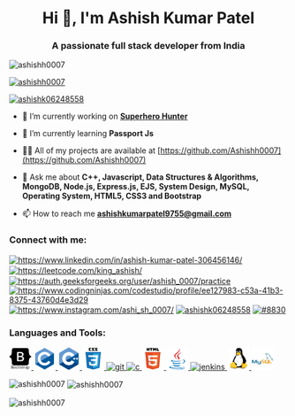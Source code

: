 <h1 align="center">Hi 👋, I'm Ashish Kumar Patel</h1>
<h3 align="center">A passionate full stack developer from India</h3>

<p align="left"> <img src="https://komarev.com/ghpvc/?username=ashishh0007&label=Profile%20views&color=0e75b6&style=flat" alt="ashishh0007" /> </p>

<p align="left"> <a href="https://github.com/ryo-ma/github-profile-trophy"><img src="https://github-profile-trophy.vercel.app/?username=ashishh0007" alt="ashishh0007" /></a> </p>

<p align="left"> <a href="https://twitter.com/ashishk06248558" target="blank"><img src="https://img.shields.io/twitter/follow/ashishk06248558?logo=twitter&style=for-the-badge" alt="ashishk06248558" /></a> </p>

- 🔭 I’m currently working on [**Superhero Hunter**](https://ashishh0007.github.io/Superhero-Hunter/)

- 🌱 I’m currently learning **Passport Js**

- 👨‍💻 All of my projects are available at [https://github.com/Ashishh0007](https://github.com/Ashishh0007)

- 💬 Ask me about **C++, Javascript, Data Structures & Algorithms, MongoDB, Node.js, Express.js, EJS, System Design, MySQL, Operating System, HTML5, CSS3 and Bootstrap**

- 📫 How to reach me **ashishkumarpatel9755@gmail.com**

<h3 align="left">Connect with me:</h3>
<p align="left">
<a href="https://linkedin.com/in/https://www.linkedin.com/in/ashish-kumar-patel-306456146/" target="blank"><img align="center" src="https://raw.githubusercontent.com/rahuldkjain/github-profile-readme-generator/master/src/images/icons/Social/linked-in-alt.svg" alt="https://www.linkedin.com/in/ashish-kumar-patel-306456146/" height="30" width="40" /></a>
<a href="https://www.leetcode.com/https://leetcode.com/king_ashish/" target="blank"><img align="center" src="https://raw.githubusercontent.com/rahuldkjain/github-profile-readme-generator/master/src/images/icons/Social/leet-code.svg" alt="https://leetcode.com/king_ashish/" height="30" width="40" /></a>
<a href="https://auth.geeksforgeeks.org/user/https://auth.geeksforgeeks.org/user/ashish_0007/practice" target="blank"><img align="center" src="https://raw.githubusercontent.com/rahuldkjain/github-profile-readme-generator/master/src/images/icons/Social/geeks-for-geeks.svg" alt="https://auth.geeksforgeeks.org/user/ashish_0007/practice" height="30" width="40" /></a>
<a href="https://www.codingninjas.com/codestudio/profile/ee127983-c53a-41b3-8375-43760d4e3d29" target="blank"><img align="center" src="https://files.codingninjas.in/ps-explore-home-address-11258.svg" alt="https://www.codingninjas.com/codestudio/profile/ee127983-c53a-41b3-8375-43760d4e3d29" height="30" width="40" /></a>  
<a href="https://instagram.com/https://www.instagram.com/ashi_sh_0007/" target="blank"><img align="center" src="https://raw.githubusercontent.com/rahuldkjain/github-profile-readme-generator/master/src/images/icons/Social/instagram.svg" alt="https://www.instagram.com/ashi_sh_0007/" height="30" width="40" /></a>
<a href="https://twitter.com/ashishk06248558" target="blank"><img align="center" src="https://raw.githubusercontent.com/rahuldkjain/github-profile-readme-generator/master/src/images/icons/Social/twitter.svg" alt="ashishk06248558" height="30" width="40" /></a>
<a href="https://discord.gg/#8830" target="blank"><img align="center" src="https://raw.githubusercontent.com/rahuldkjain/github-profile-readme-generator/master/src/images/icons/Social/discord.svg" alt="#8830" height="30" width="40" /></a>
</p>

<h3 align="left">Languages and Tools:</h3>
<p align="left"> <a href="https://getbootstrap.com" target="_blank" rel="noreferrer"> <img src="https://raw.githubusercontent.com/devicons/devicon/master/icons/bootstrap/bootstrap-plain-wordmark.svg" alt="bootstrap" width="40" height="40"/> </a> <a href="https://www.cprogramming.com/" target="_blank" rel="noreferrer"> <img src="https://raw.githubusercontent.com/devicons/devicon/master/icons/c/c-original.svg" alt="c" width="40" height="40"/> </a> <a href="https://www.w3schools.com/cpp/" target="_blank" rel="noreferrer"> <img src="https://raw.githubusercontent.com/devicons/devicon/master/icons/cplusplus/cplusplus-original.svg" alt="cplusplus" width="40" height="40"/> </a> <a href="https://www.w3schools.com/css/" target="_blank" rel="noreferrer"> <img src="https://raw.githubusercontent.com/devicons/devicon/master/icons/css3/css3-original-wordmark.svg" alt="css3" width="40" height="40"/> </a> <a href="https://git-scm.com/" target="_blank" rel="noreferrer"> <img src="https://www.vectorlogo.zone/logos/git-scm/git-scm-icon.svg" alt="git" width="40" height="40"/> </a> <a href="https://www.javascript.com/" target="_blank" rel="noreferrer"> <img src="https://seeklogo.com/images/O/ottawa-js-logo-394DB38073-seeklogo.com.png" alt="c" width="26" height="32"/> </a> <a href="https://www.w3.org/html/" target="_blank" rel="noreferrer"> <img src="https://raw.githubusercontent.com/devicons/devicon/master/icons/html5/html5-original-wordmark.svg" alt="html5" width="40" height="40"/> </a> <a href="https://www.java.com" target="_blank" rel="noreferrer"> <img src="https://raw.githubusercontent.com/devicons/devicon/master/icons/java/java-original.svg" alt="java" width="40" height="40"/> </a> <a href="https://www.jenkins.io" target="_blank" rel="noreferrer"> <img src="https://www.vectorlogo.zone/logos/jenkins/jenkins-icon.svg" alt="jenkins" width="40" height="40"/> </a> <a href="https://www.linux.org/" target="_blank" rel="noreferrer"> <img src="https://raw.githubusercontent.com/devicons/devicon/master/icons/linux/linux-original.svg" alt="linux" width="40" height="40"/> </a> <a href="https://www.mysql.com/" target="_blank" rel="noreferrer"> <img src="https://raw.githubusercontent.com/devicons/devicon/master/icons/mysql/mysql-original-wordmark.svg" alt="mysql" width="40" height="40"/> </a> </p>

<p><img align="left" src="https://github-readme-stats.vercel.app/api/top-langs?username=ashishh0007&show_icons=true&locale=en&layout=compact" alt="ashishh0007" /></p>

<p>&nbsp;<img align="center" src="https://github-readme-stats.vercel.app/api?username=ashishh0007&show_icons=true&locale=en" alt="ashishh0007" /></p>

<p><img align="center" src="https://github-readme-streak-stats.herokuapp.com/?user=ashishh0007&" alt="ashishh0007" /></p>
